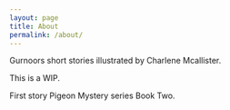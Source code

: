 ```yaml
---
layout: page
title: About
permalink: /about/
---
```


Gurnoors short stories illustrated by Charlene Mcallister. 

This is a WIP. 

First story Pigeon Mystery series Book Two. 
